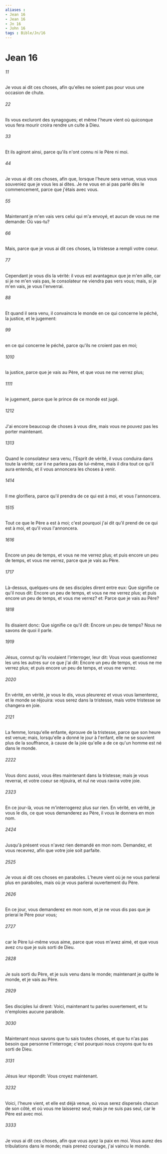 ```yaml
---
aliases : 
- Jean 16
- Jean 16
- Jn 16
- John 16
tags : Bible/Jn/16
---
```


# Jean 16

###### 11
Je vous ai dit ces choses, afin qu'elles ne soient pas pour vous une occasion de chute.
###### 22
Ils vous excluront des synagogues; et même l'heure vient où quiconque vous fera mourir croira rendre un culte à Dieu.
###### 33
Et ils agiront ainsi, parce qu'ils n'ont connu ni le Père ni moi.
###### 44
Je vous ai dit ces choses, afin que, lorsque l'heure sera venue, vous vous souveniez que je vous les ai dites. Je ne vous en ai pas parlé dès le commencement, parce que j'étais avec vous.
###### 55
Maintenant je m'en vais vers celui qui m'a envoyé, et aucun de vous ne me demande: Où vas-tu?
###### 66
Mais, parce que je vous ai dit ces choses, la tristesse a rempli votre coeur.
###### 77
Cependant je vous dis la vérité: il vous est avantageux que je m'en aille, car si je ne m'en vais pas, le consolateur ne viendra pas vers vous; mais, si je m'en vais, je vous l'enverrai.
###### 88
Et quand il sera venu, il convaincra le monde en ce qui concerne le péché, la justice, et le jugement:
###### 99
en ce qui concerne le péché, parce qu'ils ne croient pas en moi;
###### 1010
la justice, parce que je vais au Père, et que vous ne me verrez plus;
###### 1111
le jugement, parce que le prince de ce monde est jugé.
###### 1212
J'ai encore beaucoup de choses à vous dire, mais vous ne pouvez pas les porter maintenant.
###### 1313
Quand le consolateur sera venu, l'Esprit de vérité, il vous conduira dans toute la vérité; car il ne parlera pas de lui-même, mais il dira tout ce qu'il aura entendu, et il vous annoncera les choses à venir.
###### 1414
Il me glorifiera, parce qu'il prendra de ce qui est à moi, et vous l'annoncera.
###### 1515
Tout ce que le Père a est à moi; c'est pourquoi j'ai dit qu'il prend de ce qui est à moi, et qu'il vous l'annoncera.
###### 1616
Encore un peu de temps, et vous ne me verrez plus; et puis encore un peu de temps, et vous me verrez, parce que je vais au Père.
###### 1717
Là-dessus, quelques-uns de ses disciples dirent entre eux: Que signifie ce qu'il nous dit: Encore un peu de temps, et vous ne me verrez plus; et puis encore un peu de temps, et vous me verrez? et: Parce que je vais au Père?
###### 1818
Ils disaient donc: Que signifie ce qu'il dit: Encore un peu de temps? Nous ne savons de quoi il parle.
###### 1919
Jésus, connut qu'ils voulaient l'interroger, leur dit: Vous vous questionnez les uns les autres sur ce que j'ai dit: Encore un peu de temps, et vous ne me verrez plus; et puis encore un peu de temps, et vous me verrez.
###### 2020
En vérité, en vérité, je vous le dis, vous pleurerez et vous vous lamenterez, et le monde se réjouira: vous serez dans la tristesse, mais votre tristesse se changera en joie.
###### 2121
La femme, lorsqu'elle enfante, éprouve de la tristesse, parce que son heure est venue; mais, lorsqu'elle a donné le jour à l'enfant, elle ne se souvient plus de la souffrance, à cause de la joie qu'elle a de ce qu'un homme est né dans le monde.
###### 2222
Vous donc aussi, vous êtes maintenant dans la tristesse; mais je vous reverrai, et votre coeur se réjouira, et nul ne vous ravira votre joie.
###### 2323
En ce jour-là, vous ne m'interrogerez plus sur rien. En vérité, en vérité, je vous le dis, ce que vous demanderez au Père, il vous le donnera en mon nom.
###### 2424
Jusqu'à présent vous n'avez rien demandé en mon nom. Demandez, et vous recevrez, afin que votre joie soit parfaite.
###### 2525
Je vous ai dit ces choses en paraboles. L'heure vient où je ne vous parlerai plus en paraboles, mais où je vous parlerai ouvertement du Père.
###### 2626
En ce jour, vous demanderez en mon nom, et je ne vous dis pas que je prierai le Père pour vous;
###### 2727
car le Père lui-même vous aime, parce que vous m'avez aimé, et que vous avez cru que je suis sorti de Dieu.
###### 2828
Je suis sorti du Père, et je suis venu dans le monde; maintenant je quitte le monde, et je vais au Père.
###### 2929
Ses disciples lui dirent: Voici, maintenant tu parles ouvertement, et tu n'emploies aucune parabole.
###### 3030
Maintenant nous savons que tu sais toutes choses, et que tu n'as pas besoin que personne t'interroge; c'est pourquoi nous croyons que tu es sorti de Dieu.
###### 3131
Jésus leur répondit: Vous croyez maintenant.
###### 3232
Voici, l'heure vient, et elle est déjà venue, où vous serez dispersés chacun de son côté, et où vous me laisserez seul; mais je ne suis pas seul, car le Père est avec moi.
###### 3333
Je vous ai dit ces choses, afin que vous ayez la paix en moi. Vous aurez des tribulations dans le monde; mais prenez courage, j'ai vaincu le monde.
